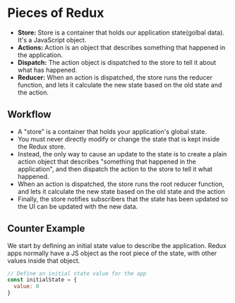 # Pieces of Redux

- **Store:** Store is a container that holds our application state(golbal data). It's a JavaScript object.
- **Actions:** Action is an object that describes something that happened in the application.
- **Dispatch:** The action object is dispatched to the store to tell it about what has happened.
- **Reducer:** When an action is dispatched, the store runs the reducer function, and lets it calculate the new state based on the old state and the action.


## Workflow

- A "store" is a container that holds your application's global state.
- You must never directly modify or change the state that is kept inside the Redux store.
- Instead, the only way to cause an update to the state is to create a plain action object that describes "something that happened in the application", and then dispatch the action to the store to tell it what happened.
- When an action is dispatched, the store runs the root reducer function, and lets it calculate the new state based on the old state and the action
- Finally, the store notifies subscribers that the state has been updated so the UI can be updated with the new data.


## Counter Example

We start by defining an initial state value to describe the application. Redux apps normally have a JS object as the root piece of the state, with other values inside that object.


```js
// Define an initial state value for the app
const initialState = {
  value: 0
}
```

